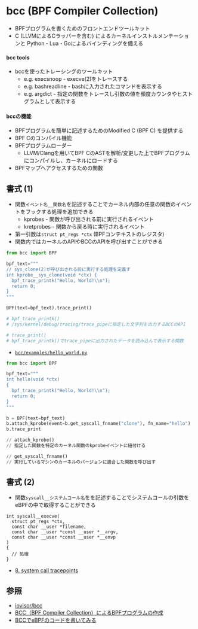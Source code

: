 # bcc (BPF Compiler Collection)
- BPFプログラムを書くためのフロントエンドツールキット
- C (LLVMによるCラッパーを含む) によるカーネルインストルメンテーションと
  Python・Lua・Goによるバインディングを備える

#### bcc tools
- bccを使ったトレーシングのツールキット
  - e.g. execsnoop - execve(2)をトレースする
  - e.g. bashreadline - bashに入力されたコマンドを表示する
  - e.g. argdict - 指定の関数をトレースし引数の値を頻度カウンタやヒストグラムとして表示する

#### bccの機能
- BPFプログラムを簡単に記述するためのModified C (BPF C) を提供する
- BPF Cのコンパイル機能
- BPFプログラムローダー
  - LLVM/Clangを用いてBPF CのASTを解析/変更した上でBPFプログラムにコンパイルし、カーネルにロードする
- BPFマップへアクセスするための関数

## 書式 (1)
- 関数`イベント名__関数名`を記述することでカーネル内部の任意の関数のイベントをフックする処理を追加できる
  - kprobes - 関数が呼び出される前に実行されるイベント
  - kretprobes - 関数から戻る時に実行されるイベント
- 第一引数は`struct pt_regs *ctx` (BPFコンテキストのレジスタ)
- 関数内ではカーネルのAPIやBCCのAPIを呼び出すことができる

```py
from bcc import BPF

bpf_text="""
// sys_clone(2)が呼び出される前に実行する処理を定義す
int kprobe__sys_clone(void *ctx) {
  bpf_trace_printk("Hello, World!\\n");
  return 0;
}
"""

BPF(text=bpf_text).trace_print()

# bpf_trace_printk()
# /sys/kernel/debug/tracing/trace_pipeに指定した文字列を出力するBCCのAPI

# trace_print()
# bpf_trace_printk()でtrace_pipeに出力されたデータを読み込んで表示する関数
```

- [`bcc/examples/hello_world.py`](https://github.com/iovisor/bcc/blob/master/examples/hello_world.py)

```py
from bcc import BPF

bpf_text="""
int hello(void *ctx)
{
  bpf_trace_printk("Hello, World!\\n");
  return 0;
}
"""

b = BPF(text=bpf_text)
b.attach_kprobe(event=b.get_syscall_fnname("clone"), fn_name="hello")
b.trace_print

// attach_kprobe()
// 指定した関数を特定のカーネル関数のkprobeイベントに紐付ける

// get_syscall_fnname()
// 実行しているマシンのカーネルのバージョンに適合した関数を呼び出す
```

## 書式 (2)
- 関数`syscall__システムコール名`をを記述することでシステムコールの引数をeBPFの中で取得することができる

```
int syscall__execve(
  struct pt_regs *ctx,
  const char __user *filename,
  const char __user *const __user *__argv,
  const char __user *const __user *__envp
)
{
  // 処理
}
```

- [8. system call tracepoints](https://github.com/iovisor/bcc/blob/master/docs/reference_guide.md#8-system-call-tracepoints)

## 参照
- [iovisor/bcc](https://github.com/iovisor/bcc)
- [BCC（BPF Compiler Collection）によるBPFプログラムの作成](https://www.atmarkit.co.jp/ait/articles/1912/17/news006.html)
- [BCCでeBPFのコードを書いてみる](https://gihyo.jp/admin/serial/01/ubuntu-recipe/0690)
